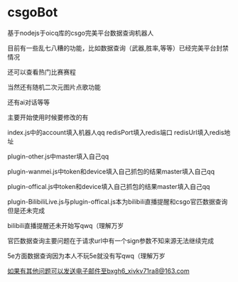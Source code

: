 # csgoBot
基于nodejs于oicq库的csgo完美平台数据查询机器人


目前有一些乱七八糟的功能，比如数据查询（武器,胜率,等等）已经完美平台封禁情况

还可以查看热门比赛赛程

当然还有随机二次元图片点歌功能

还有ai对话等等


主要开始使用时候要修改的有

index.js中的account填入机器人qq redisPort填入redis端口 redisUrl填入redis地址
           
plugin-other.js中master填入自己qq

plugin-wanmei.js中token和device填入自己抓包的结果master填入自己qq

plugin-offical.js中token和device填入自己抓包的结果master填入自己qq


plugin-BilibiliLive.js与plugin-offical.js本为bilibili直播提醒和csgo官匹数据查询但是还未完成

bilibili直播提醒还未开始写qwq（理解万岁

官匹数据查询主要问题在于请求url中有一个sign参数不知来源无法继续完成

5e方面数据查询因为本人不玩5e就没有写qwq（理解万岁

如果有其他问题可以发送电子邮件至bxgh6_xivkv71ra8@163.com
